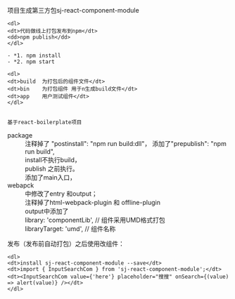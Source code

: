 项目生成第三方包sj-react-component-module
```
<dl>
<dt>代码做线上打包发布到npm</dt>
<dd>npm publish</dd>
</dl>

- *1. npm install
- *2. npm start

<dl>
<dt>build  为打包后的组件文件</dt>
<dt>bin    为打包组件 用于n生成build文件</dt>
<dt>app    用户测试组件</dt>
</dl>


基于react-boilerplate项目
```
<dl>
<dt>package</dt>
<dd>注释掉了 "postinstall": "npm run build:dll"， 添加了"prepublish": "npm run build",</dd>
<dd>install不执行build，</dd>
<dd>publish 之前执行。</dd>
<dd>添加了main入口，</dd>


<dt>webapck</dt>
<dd>中修改了entry 和output；</dd>
<dd>注释掉了html-webpack-plugin 和 offline-plugin</dd>
<dd>output中添加了</dd>
<dd>library: 'componentLib',   // 组件采用UMD格式打包</dd>
<dd>libraryTarget: 'umd',  // 组件名称</dd>
</dl>


发布（发布前自动打包）之后使用改组件：
```
<dl>
<dt>install sj-react-component-module --save</dt>
<dt>import { InputSearchCom } from 'sj-react-component-module';</dt>
<dt><InputSearchCom value={'here'} placeholder="搜搜" onSearch={(value) => alert(value)} /></dt>
</dl>
